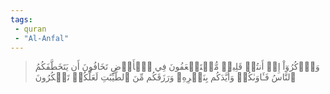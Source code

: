 ```yaml
---
tags: 
 - quran 
 - "Al-Anfal"
---
```


> وَٱذۡكُرُوٓاْ إِذۡ أَنتُمۡ قَلِيلٞ مُّسۡتَضۡعَفُونَ فِي ٱلۡأَرۡضِ تَخَافُونَ أَن يَتَخَطَّفَكُمُ ٱلنَّاسُ فَـَٔاوَىٰكُمۡ وَأَيَّدَكُم بِنَصۡرِهِۦ وَرَزَقَكُم مِّنَ ٱلطَّيِّبَٰتِ لَعَلَّكُمۡ تَشۡكُرُونَ
